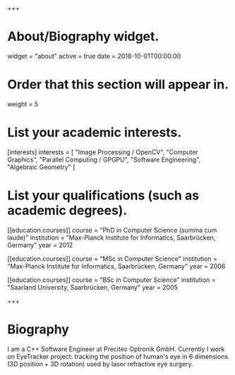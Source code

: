 +++
# About/Biography widget.
widget = "about"
active = true
date = 2018-10-01T00:00:00

# Order that this section will appear in.
weight = 5

# List your academic interests.
[interests]
  interests = [
    "Image Processing / OpenCV",
	"Computer Graphics",
    "Parallel Computing / GPGPU",
	"Software Engineering",
    "Algebraic Geometry"
  ]

# List your qualifications (such as academic degrees).
[[education.courses]]
  course = "PhD in Computer Science (summa cum laude)"
  institution = "Max-Planck Institute for Informatics, Saarbrücken, Germany"
  year = 2012

[[education.courses]]
  course = "MSc in Computer Science"
  institution = "Max-Planck Institute for Informatics, Saarbrücken, Germany"
  year = 2006

[[education.courses]]
  course = "BSc in Computer Science"
  institution = "Saarland University, Saarbrücken, Germany"
  year = 2005
 
+++

# Biography

I am a C++ Software Engineer at Precitec Optronik GmbH. Currently I work on EyeTracker project: tracking the position of human's eye in 6 dimensions (3D position + 3D rotation) used by laser refractive eye surgery. 

